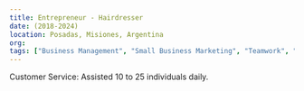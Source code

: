 ```yaml
---
title: Entrepreneur - Hairdresser
date: (2018-2024)
location: Posadas, Misiones, Argentina
org: 
tags: ["Business Management", "Small Business Marketing", "Teamwork", "Problem Solving", "Customer Service", "Web Layout Design", "Web Design", "Frontend Programming"]
---
```


Customer Service: Assisted 10 to 25 individuals daily.






